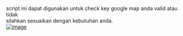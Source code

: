 script ini dapat digunakan untuk check key google map anda valid atau tidak <br>
silahkan sesuaikan dengan kebutuhan anda. <br>
<a href="https://ibb.co/86gWvR2"><img src="https://i.ibb.co/sy90xDQ/image.png" alt="image" border="0"></a>
